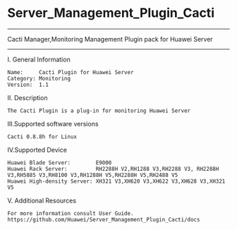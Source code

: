 # Server_Management_Plugin_Cacti

****************************************************************************
Cacti Manager,Monitoring Management Plugin pack for Huawei Server
****************************************************************************

I. General Information

    Name:     Cacti Plugin for Huawei Server
    Category: Monitoring
    Version:  1.1

II. Description

    The Cacti Plugin is a plug-in for monitoring Huawei Server

III.Supported software versions

    Cacti 0.8.8h for Linux

IV.Supported Device

    Huawei Blade Server:        E9000
    Huawei Rack Server:         RH2288H V2,RH1288 V3,RH2288 V3, RH2288H V3,RH5885 V3,RH8100 V3,RH1288H V5,RH2288H V5,RH2488 V5
    Huawei High-density Server: XH321 V3,XH620 V3,XH622 V3,XH628 V3,XH321 V5

V. Additional Resources

    For more information consult User Guide. https://github.com/Huawei/Server_Management_Plugin_Cacti/docs
